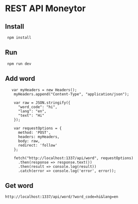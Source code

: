 
# REST API Moneytor

## Install 
     npm install
     
## Run
     npm run dev
     
## Add word
       var myHeaders = new Headers();
        myHeaders.append("Content-Type", "application/json");

        var raw = JSON.stringify({
          "word_code": "hi",
          "lang": "en",
          "text": "Hi"
        });

        var requestOptions = {
          method: 'POST',
          headers: myHeaders,
          body: raw,
          redirect: 'follow'
        };

        fetch("http://localhost:1337/api/word", requestOptions)
          .then(response => response.text())
          .then(result => console.log(result))
          .catch(error => console.log('error', error));
     
## Get word
    http://localhost:1337/api/word/?word_code=hi&lang=en
  
